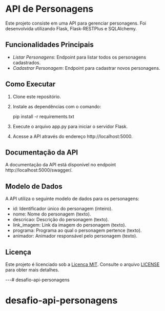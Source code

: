 # API de Personagens

Este projeto consiste em uma API para gerenciar personagens. Foi desenvolvida utilizando Flask, Flask-RESTPlus e SQLAlchemy.

## Funcionalidades Principais

- *Listar Personagens*: Endpoint para listar todos os personagens cadastrados.
- *Cadastrar Personagem*: Endpoint para cadastrar novos personagens.

## Como Executar

1. Clone este repositório.
2. Instale as dependências com o comando:
   
   pip install -r requirements.txt
   
3. Execute o arquivo app.py para iniciar o servidor Flask.
4. Acesse a API através do endereço http://localhost:5000.

## Documentação da API

A documentação da API está disponível no endpoint http://localhost:5000/swagger/.

## Modelo de Dados

A API utiliza o seguinte modelo de dados para os personagens:

- id: Identificador único do personagem (inteiro).
- nome: Nome do personagem (texto).
- descricao: Descrição do personagem (texto).
- link_imagem: Link da imagem do personagem (texto).
- programa: Programa ao qual o personagem pertence (texto).
- animador: Animador responsável pelo personagem (texto).

## Licença

Este projeto é licenciado sob a [Licença MIT](https://opensource.org/licenses/MIT). Consulte o arquivo [LICENSE](LICENSE) para obter mais detalhes.

---# desafio-api-personagens
# desafio-api-personagens
